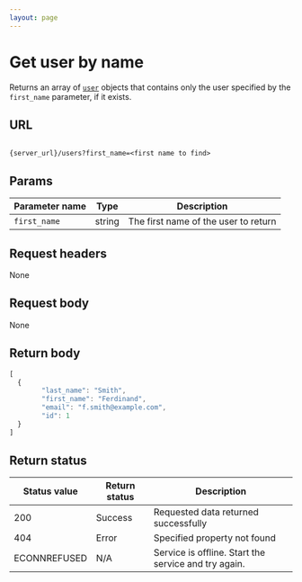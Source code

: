 ```yaml
---
layout: page
---
```


# Get user by  name

Returns an array of  [`user`](user) objects that contains only the user specified by the `first_name` parameter, if it exists.

## URL

```shell

{server_url}/users?first_name=<first name to find>
```

## Params

| Parameter name | Type | Description |
| -------------- | ------ | ------------ |
| `first_name` | string | The first name of the user to return |

## Request headers

None

## Request body

None

## Return body

```js
[
  {
        "last_name": "Smith",
        "first_name": "Ferdinand",
        "email": "f.smith@example.com",
        "id": 1
  }
]
```

## Return status

| Status value | Return status | Description |
| ------------- | ----------- | ----------- |
| 200 | Success | Requested data returned successfully |
| 404 | Error | Specified property not found |
|  ECONNREFUSED | N/A | Service is offline. Start the service and try again. |
